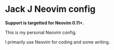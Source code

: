 # Jack J Neovim config

**Support is targetted for Neovim 0.11+.**

This is my personal Neovim config.

I primarily use Neovim for coding and some writing.

